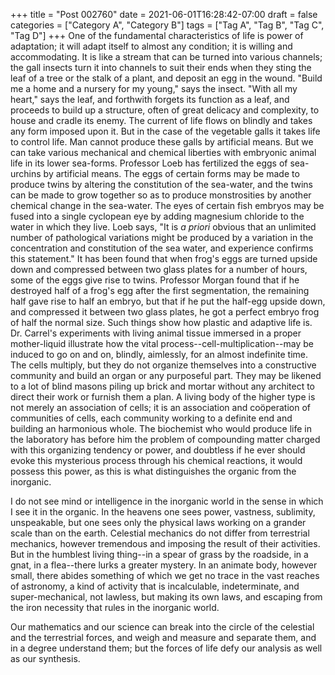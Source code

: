 +++
title = "Post 002760"
date = 2021-06-01T16:28:42-07:00
draft = false
categories = ["Category A", "Category B"]
tags = ["Tag A", "Tag B", "Tag C", "Tag D"]
+++
One of the fundamental characteristics of life is power of adaptation; it will adapt itself to almost any condition; it is willing and accommodating. It is like a stream that can be turned into various channels; the gall insects turn it into channels to suit their ends when they sting the leaf of a tree or the stalk of a plant, and deposit an egg in the wound. "Build me a home and a nursery for my young," says the insect. "With all my heart," says the leaf, and forthwith forgets its function as a leaf, and proceeds to build up a structure, often of great delicacy and complexity, to house and cradle its enemy. The current of life flows on blindly and takes any form imposed upon it. But in the case of the vegetable galls it takes life to control life. Man cannot produce these galls by artificial means. But we can take various mechanical and chemical liberties with embryonic animal life in its lower sea-forms. Professor Loeb has fertilized the eggs of sea-urchins by artificial means. The eggs of certain forms may be made to produce twins by altering the constitution of the sea-water, and the twins can be made to grow together so as to produce monstrosities by another chemical change in the sea-water. The eyes of certain fish embryos may be fused into a single cyclopean eye by adding magnesium chloride to the water in which they live. Loeb says, "It is _a priori_ obvious that an unlimited number of pathological variations might be produced by a variation in the concentration and constitution of the sea water, and experience confirms this statement." It has been found that when frog's eggs are turned upside down and compressed between two glass plates for a number of hours, some of the eggs give rise to twins. Professor Morgan found that if he destroyed half of a frog's egg after the first segmentation, the remaining half gave rise to half an embryo, but that if he put the half-egg upside down, and compressed it between two glass plates, he got a perfect embryo frog of half the normal size. Such things show how plastic and adaptive life is. Dr. Carrel's experiments with living animal tissue immersed in a proper mother-liquid illustrate how the vital process--cell-multiplication--may be induced to go on and on, blindly, aimlessly, for an almost indefinite time. The cells multiply, but they do not organize themselves into a constructive community and build an organ or any purposeful part. They may be likened to a lot of blind masons piling up brick and mortar without any architect to direct their work or furnish them a plan. A living body of the higher type is not merely an association of cells; it is an association and coöperation of communities of cells, each community working to a definite end and building an harmonious whole. The biochemist who would produce life in the laboratory has before him the problem of compounding matter charged with this organizing tendency or power, and doubtless if he ever should evoke this mysterious process through his chemical reactions, it would possess this power, as this is what distinguishes the organic from the inorganic.

I do not see mind or intelligence in the inorganic world in the sense in which I see it in the organic. In the heavens one sees power, vastness, sublimity, unspeakable, but one sees only the physical laws working on a grander scale than on the earth. Celestial mechanics do not differ from terrestrial mechanics, however tremendous and imposing the result of their activities. But in the humblest living thing--in a spear of grass by the roadside, in a gnat, in a flea--there lurks a greater mystery. In an animate body, however small, there abides something of which we get no trace in the vast reaches of astronomy, a kind of activity that is incalculable, indeterminate, and super-mechanical, not lawless, but making its own laws, and escaping from the iron necessity that rules in the inorganic world.

Our mathematics and our science can break into the circle of the celestial and the terrestrial forces, and weigh and measure and separate them, and in a degree understand them; but the forces of life defy our analysis as well as our synthesis.
